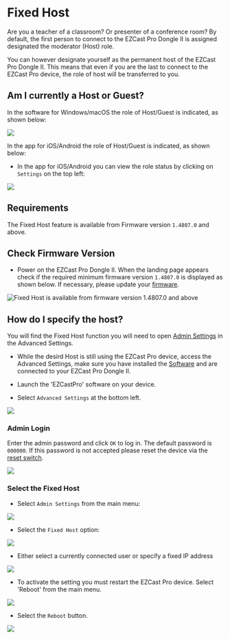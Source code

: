 # Fixed Host

Are you a teacher of a classroom? Or presenter of a conference room? By default, the first person to connect to the EZCast Pro Dongle II is assigned designated the moderator (Host) role.

You can however designate yourself as the permanent host of the EZCast Pro Dongle II. This means that even if you are the last to connect to the EZCast Pro device, the role of host will be transferred to you.

## Am I currently a Host or Guest?

In the software for Windows/macOS the role of Host/Guest is indicated, as shown below:

![](/assets/img/AppRolle-Host.png)

In the app for iOS/Android the role of Host/Guest is indicated, as shown below:

* In the app for iOS/Android you can view the role status by clicking on `Settings` on the top left:

![](/assets/img/App-IosAndroidHost.png)

## Requirements

The Fixed Host feature is available from Firmware version `1.4807.0` and above.

## Check Firmware Version

* Power on the EZCast Pro Dongle II. When the landing page appears check if the required minimum firmware version `1.4807.0` is displayed as shown below. If necessary, please update your [firmware](firmware-upgrade.md).

![Fixed Host is available from firmware version 1.4807.0 and above](/assets/img/ProIIDongle_firmware.png)

## How do I specify the host?

You will find the Fixed Host function you will need to open [Admin Settings](#adminsettings) in the Advanced Settings.

* While the desird Host is still using the EZCast Pro device, access the Advanced Settings, make sure you have installed the [Software](quickstart.md#InstallSoftware) and are connected to your EZCast Pro Dongle II.

* Launch the 'EZCastPro' software on your device.

* Select `Advanced Settings` at the bottom left.

![](/assets/img/ProII-Win-App-Advanced-Settings.png)

### Admin Login

Enter the admin password and click `OK` to log in. The default password is `000000`. If this password is not accepted please reset the device via the [reset switch](#reset-per-switch).

![](/assets/img/EZCastII_Login.png)

### Select the Fixed Host

* Select `Admin Settings` from the main menu:

![](/assets/img/ezcastpro.II.select.adminsettings.png)

* Select the `Fixed Host` option:

![](/assets/img/ezcastpro.II.admineinstellungen.fixedhost.png)

* Either select a currently connected user or specify a fixed IP address

![](/assets/img/ProIIDongle_Fixedhost.Select.png)

* To activate the setting you must restart the EZCast Pro device. Select 'Reboot' from the main menu.

![](/assets/img/prostickII_menu.restart.png)

* Select the `Reboot` button.

![](/assets/img/restart.png)

